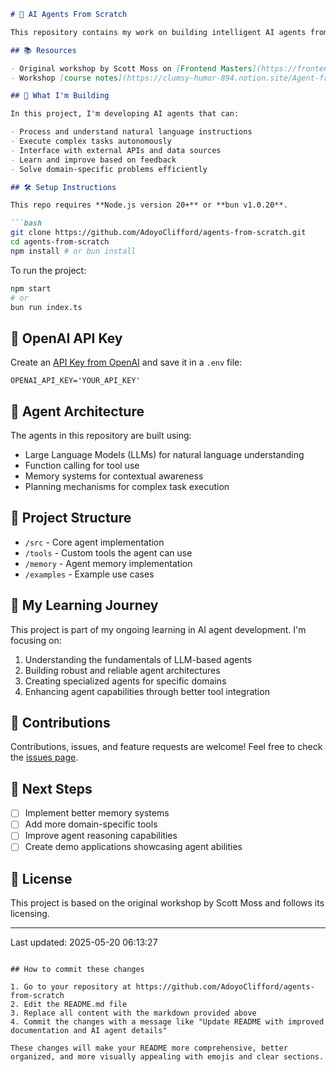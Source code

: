 
```markdown
# 🤖 AI Agents From Scratch

This repository contains my work on building intelligent AI agents from the ground up, inspired by the [Frontend Masters workshop](https://frontendmasters.com/workshops/build-ai-agent/).

## 📚 Resources

- Original workshop by Scott Moss on [Frontend Masters](https://frontendmasters.com/workshops/build-ai-agent/)
- Workshop [course notes](https://clumsy-humor-894.notion.site/Agent-from-scratch-13554fed51a380749554c44aa8989406?pvs=4)

## 🚀 What I'm Building

In this project, I'm developing AI agents that can:

- Process and understand natural language instructions
- Execute complex tasks autonomously
- Interface with external APIs and data sources
- Learn and improve based on feedback
- Solve domain-specific problems efficiently

## 🛠️ Setup Instructions

This repo requires **Node.js version 20+** or **bun v1.0.20**.

```bash
git clone https://github.com/AdoyoClifford/agents-from-scratch.git
cd agents-from-scratch
npm install # or bun install
```

To run the project:

```bash
npm start
# or
bun run index.ts
```

## 🔑 OpenAI API Key

Create an [API Key from OpenAI](https://platform.openai.com/settings/organization/api-keys) and save it in a `.env` file:

```
OPENAI_API_KEY='YOUR_API_KEY'
```

## 🧠 Agent Architecture

The agents in this repository are built using:

- Large Language Models (LLMs) for natural language understanding
- Function calling for tool use
- Memory systems for contextual awareness
- Planning mechanisms for complex task execution

## 🔄 Project Structure

- `/src` - Core agent implementation
- `/tools` - Custom tools the agent can use
- `/memory` - Agent memory implementation
- `/examples` - Example use cases

## 📝 My Learning Journey

This project is part of my ongoing learning in AI agent development. I'm focusing on:

1. Understanding the fundamentals of LLM-based agents
2. Building robust and reliable agent architectures
3. Creating specialized agents for specific domains
4. Enhancing agent capabilities through better tool integration

## 🤝 Contributions

Contributions, issues, and feature requests are welcome! Feel free to check the [issues page](https://github.com/AdoyoClifford/agents-from-scratch/issues).

## 📌 Next Steps

- [ ] Implement better memory systems
- [ ] Add more domain-specific tools
- [ ] Improve agent reasoning capabilities
- [ ] Create demo applications showcasing agent abilities

## 📄 License

This project is based on the original workshop by Scott Moss and follows its licensing.

---

Last updated: 2025-05-20 06:13:27
```

## How to commit these changes

1. Go to your repository at https://github.com/AdoyoClifford/agents-from-scratch
2. Edit the README.md file
3. Replace all content with the markdown provided above
4. Commit the changes with a message like "Update README with improved documentation and AI agent details"

These changes will make your README more comprehensive, better organized, and more visually appealing with emojis and clear sections.
